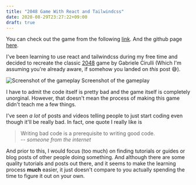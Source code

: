 ```yaml
---
title: "2048 Game With React and Tailwindcss"
date: 2020-08-29T23:27:22+09:00
draft: true
---
```


You can check out the game from the following [link](https://2048.junhyukhan.com).
And the github page [here](https://github.com/firstimedeveloper/2048).


I've been learning to use react and tailwindcss during my free time and decided to recreate the classic [2048](https://play2048.co/) game by Gabriele Cirulli (Which I'm assuming you're already aware, if somehow you landed on *this* post 😅).

![Screenshot of the gameplay](/images/gameplay.png)
Screenshot of the gameplay

I have to admit the code itself is pretty bad and the game itself is completely unorginal. However, that doesn't mean the process of making this game didn't teach me a few things. 

I've seen *a lot* of posts and videos telling people to just start coding even though it'll be really bad. In fact, one quote I really like is
> Writing bad code is a prerequisite to writing good code.  
> -- *someone from the internet*

And prior to this, I would focus (too much) on finding tutorials or guides or blog posts of other people doing something. And although there are some quality tutorials and posts out there, and it seems to make the learning process **much** easier, it just doesn't compare to you actually spending the time to figure it out on your own. 


